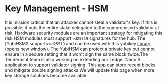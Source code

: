 # Key Management - HSM

It is mission critical that an attacker cannot steal a validator's key. If this is possible, it puts the entire stake delegated to the compromised validator at risk. Hardware security modules are an important strategy for mitigating this risk.HSM modules must support `ed25519` signatures for the hub. The \[YubiHSM2 supports `ed25519` and can be used with this yubikey [library (opens new window)](https://github.com/iqlusioninc/yubihsm.rs). The YubiHSM can protect a private key but cannot ensure in a secure setting that it won't sign the same block twice.The Tendermint team is also working on extending our Ledger Nano S application to support validator signing. This app can store recent blocks and mitigate double signing attacks.We will update this page when more key storage solutions become available.
